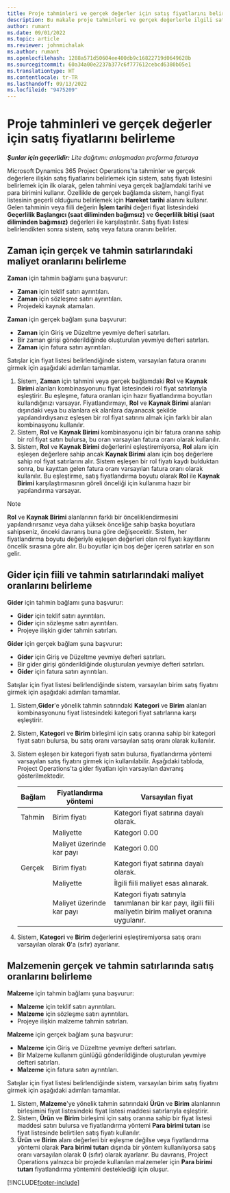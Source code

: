 ```yaml
---
title: Proje tahminleri ve gerçek değerler için satış fiyatlarını belirleme
description: Bu makale proje tahminleri ve gerçek değerlerle ilgili satış fiyatlarının nasıl belirleneceği hakkında bilgi sağlar.
author: rumant
ms.date: 09/01/2022
ms.topic: article
ms.reviewer: johnmichalak
ms.author: rumant
ms.openlocfilehash: 1288a571d50604ee400db9c16822719d0649628b
ms.sourcegitcommit: 60a34a00e2237b377c6f777612cebcd6380b05e1
ms.translationtype: HT
ms.contentlocale: tr-TR
ms.lasthandoff: 09/13/2022
ms.locfileid: "9475209"
---
```

# <a name="determine-sales-prices-for-project-estimates-and-actuals"></a>Proje tahminleri ve gerçek değerler için satış fiyatlarını belirleme

_**Şunlar için geçerlidir:** Lite dağıtımı: anlaşmadan proforma faturaya_

Microsoft Dynamics 365 Project Operations'ta tahminler ve gerçek değerlere ilişkin satış fiyatlarını belirlemek için sistem, satış fiyatı listesini belirlemek için ilk olarak, gelen tahmini veya gerçek bağlamdaki tarihi ve para birimini kullanır. Özellikle de gerçek bağlamda sistem, hangi fiyat listesinin geçerli olduğunu belirlemek için **Hareket tarihi** alanını kullanır. Gelen tahminin veya fiili değerin **İşlem tarihi** değeri fiyat listesindeki **Geçerlilik Başlangıcı (saat diliminden bağımsız)** ve **Geçerlilik bitişi (saat diliminden bağımsız)** değerleri ile karşılaştırılır. Satış fiyatı listesi belirlendikten sonra sistem, satış veya fatura oranını belirler.

## <a name="determining-sales-rates-on-actual-and-estimate-lines-for-time"></a>Zaman için gerçek ve tahmin satırlarındaki maliyet oranlarını belirleme

**Zaman** için tahmin bağlamı şuna başvurur:

- **Zaman** için teklif satırı ayrıntıları.
- **Zaman** için sözleşme satırı ayrıntıları.
- Projedeki kaynak atamaları.

**Zaman** için gerçek bağlam şuna başvurur:

- **Zaman** için Giriş ve Düzeltme yevmiye defteri satırları.
- Bir zaman girişi gönderildiğinde oluşturulan yevmiye defteri satırları.
- **Zaman** için fatura satırı ayrıntıları. 

Satışlar için fiyat listesi belirlendiğinde sistem, varsayılan fatura oranını girmek için aşağıdaki adımları tamamlar.

1. Sistem, **Zaman** için tahmini veya gerçek bağlamdaki **Rol** ve **Kaynak Birimi** alanları kombinasyonunu fiyat listesindeki rol fiyat satırlarıyla eşleştirir. Bu eşleşme, fatura oranları için hazır fiyatlandırma boyutları kullandığınızı varsayar. Fiyatlandırmayı, **Rol** ve **Kaynak Birimi** alanları dışındaki veya bu alanlara ek alanlara dayanacak şekilde yapılandırdıysanız eşleşen bir rol fiyat satırını almak için farklı bir alan kombinasyonu kullanılır.
1. Sistem, **Rol** ve **Kaynak Birimi** kombinasyonu için bir fatura oranına sahip bir rol fiyat satırı bulursa, bu oran varsayılan fatura oranı olarak kullanılır.
1. Sistem, **Rol** ve **Kaynak Birimi** değerlerini eşleştiremiyorsa, **Rol** alanı için eşleşen değerlere sahip ancak **Kaynak Birimi** alanı için boş değerlere sahip rol fiyat satırlarını alır. Sistem eşleşen bir rol fiyatı kaydı bulduktan sonra, bu kayıttan gelen fatura oranı varsayılan fatura oranı olarak kullanılır. Bu eşleştirme, satış fiyatlandırma boyutu olarak **Rol** ile **Kaynak Birimi** karşılaştırmasının göreli önceliği için kullanıma hazır bir yapılandırma varsayar.

> [!NOTE]
> **Rol** ve **Kaynak Birimi** alanlarının farklı bir önceliklendirmesini yapılandırırsanız veya daha yüksek önceliğe sahip başka boyutlara sahipseniz, önceki davranış buna göre değişecektir. Sistem, her fiyatlandırma boyutu değeriyle eşleşen değerleri olan rol fiyatı kayıtlarını öncelik sırasına göre alır. Bu boyutlar için boş değer içeren satırlar en son gelir.

## <a name="determining-sales-rates-on-actual-and-estimate-lines-for-expense"></a>Gider için fiili ve tahmin satırlarındaki maliyet oranlarını belirleme

**Gider** için tahmin bağlamı şuna başvurur:

- **Gider** için teklif satırı ayrıntıları.
- **Gider** için sözleşme satırı ayrıntıları.
- Projeye ilişkin gider tahmin satırları.

**Gider** için gerçek bağlam şuna başvurur:

- **Gider** için Giriş ve Düzeltme yevmiye defteri satırları.
- Bir gider girişi gönderildiğinde oluşturulan yevmiye defteri satırları.
- **Gider** için fatura satırı ayrıntıları. 

Satışlar için fiyat listesi belirlendiğinde sistem, varsayılan birim satış fiyatını girmek için aşağıdaki adımları tamamlar.

1. Sistem,**Gider**'e yönelik tahmin satırındaki **Kategori** ve **Birim** alanları kombinasyonunu fiyat listesindeki kategori fiyat satırlarına karşı eşleştirir.
1. Sistem, **Kategori** ve **Birim** birleşimi için satış oranına sahip bir kategori fiyat satırı bulursa, bu satış oranı varsayılan satış oranı olarak kullanılır.
1. Sistem eşleşen bir kategori fiyatı satırı bulursa, fiyatlandırma yöntemi varsayılan satış fiyatını girmek için kullanılabilir. Aşağıdaki tabloda, Project Operations'ta gider fiyatları için varsayılan davranış gösterilmektedir.

    | Bağlam | Fiyatlandırma yöntemi | Varsayılan fiyat |
    | --- | --- | --- |
    | Tahmin | Birim fiyatı | Kategori fiyat satırına dayalı olarak. |
    |        | Maliyette | Kategori 0.00 |
    |        | Maliyet üzerinde kar payı | Kategori 0.00 |
    | Gerçek | Birim fiyatı | Kategori fiyat satırına dayalı olarak. |
    |        | Maliyette | İlgili fiili maliyet esas alınarak. |
    |        | Maliyet üzerinde kar payı | Kategori fiyatı satırıyla tanımlanan bir kar payı, ilgili fiili maliyetin birim maliyet oranına uygulanır. |

1. Sistem, **Kategori** ve **Birim** değerlerini eşleştiremiyorsa satış oranı varsayılan olarak **0**'a (sıfır) ayarlanır.

## <a name="determining-sales-rates-on-actual-and-estimate-lines-for-material"></a>Malzemenin gerçek ve tahmin satırlarında satış oranlarını belirleme

**Malzeme** için tahmin bağlamı şuna başvurur:

- **Malzeme** için teklif satırı ayrıntıları.
- **Malzeme** için sözleşme satırı ayrıntıları.
- Projeye ilişkin malzeme tahmin satırları.

**Malzeme** için gerçek bağlam şuna başvurur:

- **Malzeme** için Giriş ve Düzeltme yevmiye defteri satırları.
- Bir Malzeme kullanım günlüğü gönderildiğinde oluşturulan yevmiye defteri satırları.
- **Malzeme** için fatura satırı ayrıntıları. 

Satışlar için fiyat listesi belirlendiğinde sistem, varsayılan birim satış fiyatını girmek için aşağıdaki adımları tamamlar.

1. Sistem, **Malzeme**'ye yönelik tahmin satırındaki **Ürün** ve **Birim** alanlarının birleşimini fiyat listesindeki fiyat listesi maddesi satırlarıyla eşleştirir.
1. Sistem, **Ürün** ve **Birim** birleşimi için satış oranına sahip bir fiyat listesi maddesi satırı bulursa ve fiyatlandırma yöntemi **Para birimi tutarı** ise fiyat listesinde belirtilen satış fiyatı kullanılır. 
1. **Ürün** ve **Birim** alanı değerleri bir eşleşme değilse veya fiyatlandırma yöntemi olarak **Para birimi tutarı** dışında bir yöntem kullanılıyorsa satış oranı varsayılan olarak **0** (sıfır) olarak ayarlanır. Bu davranış, Project Operations yalnızca bir projede kullanılan malzemeler için **Para birimi tutarı** fiyatlandırma yöntemini desteklediği için oluşur.

[!INCLUDE[footer-include](../../includes/footer-banner.md)]
